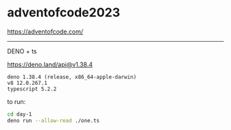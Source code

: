 # adventofcode2023

https://adventofcode.com/

---

DENO + ts

https://deno.land/api@v1.38.4

```
deno 1.38.4 (release, x86_64-apple-darwin)
v8 12.0.267.1
typescript 5.2.2
```

to run:
```sh
cd day-1
deno run --allow-read ./one.ts
```
